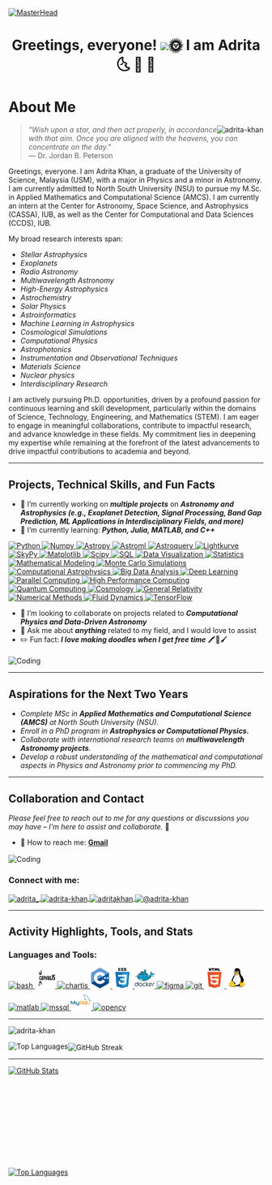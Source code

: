 [![MasterHead](https://user-images.githubusercontent.com/74038190/241765440-80728820-e06b-4f96-9c9e-9df46f0cc0a5.gif)](https://Adrita-Khan.io)

<h1 align="center">
Greetings, everyone! <img src="https://media.giphy.com/media/hvRJCLFzcasrR4ia7z/giphy.gif" width="25">🌞
I am Adrita 🌜 🌠 🔭
</h1>

# About Me

<p>
  <img align="right" src="https://github.com/Adrita-Khan/Contents-for-Website/blob/main/tumblr_mrxy31I2kv1qztvpwo2_500.gif" alt="adrita-khan" />
</p>

> *"Wish upon a star, and then act properly, in accordance with that aim. Once you are aligned with the heavens, you can concentrate on the day."*  
> — Dr. Jordan B. Peterson

Greetings, everyone. I am Adrita Khan, a graduate of the University of Science, Malaysia (USM), with a major in Physics and a minor in Astronomy. I am currently admitted to North South University (NSU) to pursue my M.Sc. in Applied Mathematics and Computational Science (AMCS). I am currently an intern at the Center for Astronomy, Space Science, and Astrophysics (CASSA), IUB, as well as the Center for Computational and Data Sciences (CCDS), IUB.

My broad research interests span:

- *Stellar Astrophysics*
- *Exoplanets*
- *Radio Astronomy*
- *Multiwavelength Astronomy*
- *High-Energy Astrophysics*
- *Astrochemistry*
- *Solar Physics*
- *Astroinformatics*
- *Machine Learning in Astrophysics*
- *Cosmological Simulations*
- *Computational Physics*
- *Astrophotonics*
- *Instrumentation and Observational Techniques*
- *Materials Science*
- *Nuclear physics*
- *Interdisciplinary Research*

I am actively pursuing Ph.D. opportunities, driven by a profound passion for continuous learning and skill development, particularly within the domains of Science, Technology, Engineering, and Mathematics (STEM). I am eager to engage in meaningful collaborations, contribute to impactful research, and advance knowledge in these fields. My commitment lies in deepening my expertise while remaining at the forefront of the latest advancements to drive impactful contributions to academia and beyond.



---
## Projects, Technical Skills, and Fun Facts

- 🔭 I’m currently working on ***multiple projects*** on ***Astronomy and Astrophysics (e.g., Exoplanet Detection, Signal Processing, Band Gap Prediction, ML Applications in Interdisciplinary Fields, and more)***
- 🌌 I’m currently learning: ***Python, Julia, MATLAB, and C++***

<p>
  <a href="https://www.python.org/">
    <img src="https://img.shields.io/badge/Python-8da0cb?style=for-the-badge&logo=python&logoColor=white" alt="Python">
  </a>
  <a href="https://numpy.org/">
    <img src="https://img.shields.io/badge/Numpy-66c2a5?style=for-the-badge&logo=numpy&logoColor=white" alt="Numpy">
  </a>
  <a href="https://astropy.org/">
    <img src="https://img.shields.io/badge/Astropy-fbbf00?style=for-the-badge&logo=astronomy&logoColor=white" alt="Astropy">
  </a>
  <a href="https://astroml.org/">
    <img src="https://img.shields.io/badge/Astroml-f48c06?style=for-the-badge&logo=python&logoColor=white" alt="Astroml">
  </a>
  <a href="https://astroquery.readthedocs.io/">
    <img src="https://img.shields.io/badge/Astroquery-e67e22?style=for-the-badge&logo=python&logoColor=white" alt="Astroquery">
  </a>
  <a href="https://lightkurve.org/">
    <img src="https://img.shields.io/badge/Lightkurve-00a0e9?style=for-the-badge&logo=python&logoColor=white" alt="Lightkurve">
  </a>
  <a href="https://skypy.readthedocs.io/">
    <img src="https://img.shields.io/badge/SkyPy-8a2be2?style=for-the-badge&logo=python&logoColor=white" alt="SkyPy">
  </a>
  <a href="https://matplotlib.org/">
    <img src="https://img.shields.io/badge/Matplotlib-1f77b4?style=for-the-badge&logo=python&logoColor=white" alt="Matplotlib">
  </a>
  <a href="https://scipy.org/">
    <img src="https://img.shields.io/badge/Scipy-8e44ad?style=for-the-badge&logo=python&logoColor=white" alt="Scipy">
  </a>
  <a href="https://www.mysql.com/products/community/">
    <img src="https://img.shields.io/badge/SQL-ff8c00?style=for-the-badge&logo=mysql&logoColor=white" alt="SQL">
  </a>
  <a href="https://www.plotly.com/chart-studio/">
    <img src="https://img.shields.io/badge/Data%20Visualization-2ca02c?style=for-the-badge&logo=chartjs&logoColor=white" alt="Data Visualization">
  </a>
  <a href="https://www.statsoft.com/">
    <img src="https://img.shields.io/badge/Statistics-ff69b4?style=for-the-badge&logo=chartjs&logoColor=white" alt="Statistics">
  </a>
  <a href="https://en.wikipedia.org/wiki/Mathematical_modelling">
    <img src="https://img.shields.io/badge/Mathematical%20Modeling-fdcdac?style=for-the-badge" alt="Mathematical Modeling">
  </a>
  <a href="https://en.wikipedia.org/wiki/Monte_Carlo_method">
    <img src="https://img.shields.io/badge/Monte%20Carlo%20Simulations-5f6c71?style=for-the-badge" alt="Monte Carlo Simulations">
  </a>
  <a href="https://computational-astrophysics.github.io/">
    <img src="https://img.shields.io/badge/Computational%20Astrophysics-66c2a5?style=for-the-badge" alt="Computational Astrophysics">
  </a>
  <a href="https://www.dataversity.net/">
    <img src="https://img.shields.io/badge/Big%20Data%20Analysis-d1e500?style=for-the-badge" alt="Big Data Analysis">
  </a>
  <a href="https://www.tensorflow.org/">
    <img src="https://img.shields.io/badge/Deep%20Learning-fdcdac?style=for-the-badge" alt="Deep Learning">
  </a>
  <a href="https://www.openmp.org/">
    <img src="https://img.shields.io/badge/Parallel%20Computing-1f77b4?style=for-the-badge" alt="Parallel Computing">
  </a>
  <a href="https://www.hpcwire.com/">
    <img src="https://img.shields.io/badge/High%20Performance%20Computing-ff6347?style=for-the-badge" alt="High Performance Computing">
  </a>
  <a href="https://quantum-computing.ibm.com/">
    <img src="https://img.shields.io/badge/Quantum%20Computing-8a2be2?style=for-the-badge" alt="Quantum Computing">
  </a>
  <a href="https://www.cosmos.esa.int/">
    <img src="https://img.shields.io/badge/Cosmology-8b008b?style=for-the-badge" alt="Cosmology">
  </a>
  <a href="https://en.wikipedia.org/wiki/General_relativity">
    <img src="https://img.shields.io/badge/General%20Relativity-00008b?style=for-the-badge" alt="General Relativity">
  </a>
  <a href="https://www.sandia.gov/research/numerical-methods/">
    <img src="https://img.shields.io/badge/Numerical%20Methods-228b22?style=for-the-badge" alt="Numerical Methods">
  </a>
  <a href="https://fluiddynamics.oxfordre.com/">
    <img src="https://img.shields.io/badge/Fluid%20Dynamics-20b2aa?style=for-the-badge" alt="Fluid Dynamics">
  </a>
  <a href="https://www.tensorflow.org/">
    <img src="https://img.shields.io/badge/TensorFlow-ff5722?style=for-the-badge" alt="TensorFlow">
  </a>
</p>



- 🤝 I’m looking to collaborate on projects related to ***Computational Physics and Data-Driven Astronomy***
- 💬 Ask me about ***anything*** related to my field, and I would love to assist
- ✏️ Fun fact: ***I love making doodles when I get free time*** 🖍️🎨🖌️


<p>
  <img align="middle" alt="Coding" width="400" src="https://user-images.githubusercontent.com/74038190/271839927-f5d2d866-d25c-4873-8d82-425d2c62fc2e.gif">
</p>


---

## Aspirations for the Next Two Years

- *Complete MSc in **Applied Mathematics and Computational Science (AMCS)** at North South University (NSU).*
- *Enroll in a PhD program in **Astrophysics or Computational Physics.***
- *Collaborate with international research teams on **multiwavelength Astronomy projects**.*
- *Develop a robust understanding of the mathematical and computational aspects in Physics and Astronomy prior to commencing my PhD.*


---
## Collaboration and Contact

*Please feel free to reach out to me for any questions or discussions you may have – I'm here to assist and collaborate.* 🤝
- 📧 How to reach me: **[Gmail](mailto:adrita.khan.official@gmail.com)** 

<p>
  <img align="center" alt="Coding" width="400" src="https://github.com/Adrita-Khan/Contents-for-Website/blob/main/tumblr_8c9df5ba1a4f823ab221d4c15125d325_187797b1_1280.gif">
</p>

<h3 align="left">Connect with me:</h3>
<p align="left">
  <a href="https://twitter.com/adrita_" target="_blank">
    <img align="center" src="https://raw.githubusercontent.com/rahuldkjain/github-profile-readme-generator/master/src/images/icons/Social/twitter.svg" alt="adrita_" height="30" width="40" />
  </a>
  <a href="https://linkedin.com/in/adrita-khan" target="_blank">
    <img align="center" src="https://raw.githubusercontent.com/rahuldkjain/github-profile-readme-generator/master/src/images/icons/Social/linked-in-alt.svg" alt="adrita-khan" height="30" width="40" />
  </a>
  <a href="https://kaggle.com/adritakhan" target="_blank">
    <img align="center" src="https://raw.githubusercontent.com/rahuldkjain/github-profile-readme-generator/master/src/images/icons/Social/kaggle.svg" alt="adritakhan" height="30" width="40" />
  </a>
  <a href="https://medium.com/@adrita-khan" target="_blank">
    <img align="center" src="https://raw.githubusercontent.com/rahuldkjain/github-profile-readme-generator/master/src/images/icons/Social/medium.svg" alt="@adrita-khan" height="30" width="40" />
  </a>
</p>

---

## Activity Highlights, Tools, and Stats


<h3 align="left">Languages and Tools:</h3>
<p align="left">
  <a href="https://www.gnu.org/software/bash/" target="_blank" rel="noreferrer">
    <img src="https://www.vectorlogo.zone/logos/gnu_bash/gnu_bash-icon.svg" alt="bash" width="40" height="40"/>
  </a>
  <a href="https://canvasjs.com" target="_blank" rel="noreferrer">
    <img src="https://raw.githubusercontent.com/Hardik0307/Hardik0307/master/assets/canvasjs-charts.svg" alt="canvasjs" width="40" height="40"/> 
  </a>
  <a href="https://www.chartjs.org" target="_blank" rel="noreferrer">
    <img src="https://www.chartjs.org/media/logo-title.svg" alt="chartjs" width="40" height="40"/> 
  </a>
  <a href="https://www.w3schools.com/cpp/" target="_blank" rel="noreferrer">
    <img src="https://raw.githubusercontent.com/devicons/devicon/master/icons/cplusplus/cplusplus-original.svg" alt="cplusplus" width="40" height="40"/> 
  </a>
  <a href="https://www.w3schools.com/css/" target="_blank" rel="noreferrer">
    <img src="https://raw.githubusercontent.com/devicons/devicon/master/icons/css3/css3-original-wordmark.svg" alt="css3" width="40" height="40"/> 
  </a>
  <a href="https://www.docker.com/" target="_blank" rel="noreferrer">
    <img src="https://raw.githubusercontent.com/devicons/devicon/master/icons/docker/docker-original-wordmark.svg" alt="docker" width="40" height="40"/> 
  </a>
  <a href="https://www.figma.com/" target="_blank" rel="noreferrer">
    <img src="https://www.vectorlogo.zone/logos/figma/figma-icon.svg" alt="figma" width="40" height="40"/> 
  </a>
  <a href="https://git-scm.com/" target="_blank" rel="noreferrer">
    <img src="https://www.vectorlogo.zone/logos/git-scm/git-scm-icon.svg" alt="git" width="40" height="40"/> 
  </a>
  <a href="https://www.w3.org/html/" target="_blank" rel="noreferrer">
    <img src="https://raw.githubusercontent.com/devicons/devicon/master/icons/html5/html5-original-wordmark.svg" alt="html5" width="40" height="40"/> 
  </a>
  <a href="https://www.linux.org/" target="_blank" rel="noreferrer">
    <img src="https://raw.githubusercontent.com/devicons/devicon/master/icons/linux/linux-original.svg" alt="linux" width="40" height="40"/> 
  </a>
  <a href="https://www.mathworks.com/" target="_blank" rel="noreferrer">
    <img src="https://upload.wikimedia.org/wikipedia/commons/2/21/Matlab_Logo.png" alt="matlab" width="40" height="40"/> 
  </a>
  <a href="https://www.microsoft.com/en-us/sql-server" target="_blank" rel="noreferrer">
    <img src="https://www.svgrepo.com/show/303229/microsoft-sql-server-logo.svg" alt="mssql" width="40" height="40"/> 
  </a>
  <a href="https://www.mysql.com/" target="_blank" rel="noreferrer">
    <img src="https://raw.githubusercontent.com/devicons/devicon/master/icons/mysql/mysql-original-wordmark.svg" alt="mysql" width="40" height="40"/> 
  </a>
  <a href="https://opencv.org/" target="_blank" rel="noreferrer">
    <img src="https://www.vectorlogo.zone/logos/opencv/opencv-icon.svg" alt="opencv" width="40" height="40"/> 
  </a>
</p>

---

<!-- Profile Views Counter -->
<p align="left">
  <img src="https://komarev.com/ghpvc/?username=adrita-khan&label=Profile%20views&color=0e75b6&style=flat" alt="adrita-khan" />
</p>

<p>
  <img align="left" src="https://github-readme-stats.vercel.app/api/top-langs?username=adrita-khan&show_icons=true&locale=en&layout=compact" alt="Top Languages" />
</p>
<p>
  <img align="center" src="https://github-readme-streak-stats.herokuapp.com/?user=adrita-khan&" alt="GitHub Streak" />
</p>

---

<a href="https://github.com/Adrita-Khan">
  <img decoding="async" loading="lazy" height="200" src="https://github-readme-stats.vercel.app/api?username=Adrita-Khan&rank_icon=github&show_icons=true&title_color=fff&icon_color=FCAD61&text_color=9f9f9f&bg_color=00000000&include_all_commits=true&card_width=480" alt="GitHub Stats" style="display:block; margin-left:auto; margin-right:auto;" />
</a>
<a href="https://github.com/Adrita-Khan">
  <img height="200" src="https://github-readme-stats.vercel.app/api/top-langs/?username=Adrita-Khan&size_weight=0.5&count_weight=0.5&hide=vim%20script&title_color=fff&icon_color=FCAD61&text_color=9f9f9f&bg_color=00000000&hide_title=true&card_width=396" alt="Top Languages" style="display:block; margin-left:auto; margin-right:auto;" />
</a>

